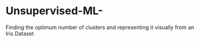 # Unsupervised-ML-
Finding the optimum number of clusters and representing it visually from an Iris Dataset
